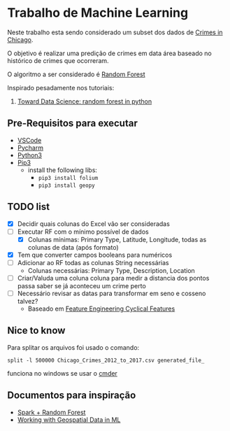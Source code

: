 # Trabalho de Machine Learning

Neste trabalho esta sendo considerado um subset dos dados de [Crimes in Chicago](https://www.kaggle.com/currie32/crimes-in-chicago).

O objetivo é realizar uma predição de crimes em data área baseado no histórico de crimes que ocorreram.

O algoritmo a ser considerado é [Random Forest](https://en.wikipedia.org/wiki/Random_forest)

Inspirado pesadamente nos tutoriais:

1. [Toward Data Science: random forest in python](https://towardsdatascience.com/random-forest-in-python-24d0893d51c0)

## Pre-Requisitos para executar

- [VSCode]()
- [Pycharm]()
- [Python3]()
- [Pip3](https://stackoverflow.com/questions/6587507/how-to-install-pip-with-python-3)
  - install the following libs:
    - `pip3 install folium`
    - `pip3 install geopy`

## TODO list

- [X] Decidir quais colunas do Excel vão ser consideradas
- [ ] Executar RF com o mínimo possível de dados
  - [X] Colunas mínimas: Primary Type, Latitude, Longitude, todas as colunas de data (após formato)
- [X] Tem que converter campos booleans para numéricos
- [ ] Adicionar ao RF todas as colunas String necessárias
  - Colunas necessárias: Primary Type, Description, Location
- [ ] Criar/Valuda uma coluna coluna para medir a distancia dos pontos passa saber se já aconteceu um crime perto
- [ ] Necessário revisar as datas para transformar em seno e cosseno talvez?
  - Baseado em [Feature Engineering Cyclical Features](http://blog.davidkaleko.com/feature-engineering-cyclical-features.html)

## Nice to know

Para splitar os arquivos foi usado o comando:

`split -l 500000 Chicago_Crimes_2012_to_2017.csv generated_file_`

funciona no windows se usar o [cmder](https://cmder.net/)

## Documentos para inspiração

- [Spark + Random Forest](https://www.silect.is/blog/random-forest-models-in-spark-ml/)
- [Working with Geospatial Data in ML](https://heartbeat.comet.ml/working-with-geospatial-data-in-machine-learning-ad4097c7228d)
